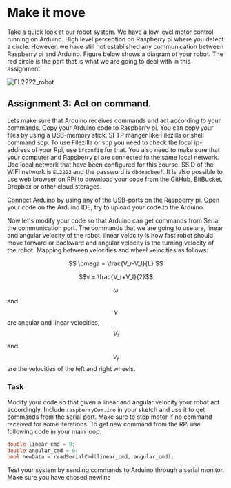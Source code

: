 # Make it move

Take a quick look at our robot system. We have a low level motor control running on Arduino. High level perception on Raspberry pi where you detect a circle. However, we have still not established any communication between Raspberry pi and Arduino. Figure below shows a diagram of your robot. The red circle is the part that is what we are going to deal with in this assignment.

![EL2222_robot](figures/EL2222_Robot.png)

## Assignment 3: Act on command.

Lets make sure that Arduino receives commands and act according to your commands. Copy your Arduino code to Raspberry pi. You can copy your files by using a USB-memory stick, SFTP manger like Filezilla or shell command scp. To use Filezilla or scp you need to check the local ip-address of your Rpi, use `ifconfig` for that. You also need to make sure that your computer and Rapsberry pi are connected to the same local network. Use local network that have been configured for this course. SSID of the WIFI network is `EL2222` and the password is `dbdeadbeef`. It is also possible to use web browser on RPi to download your code from the GitHub, BitBucket, Dropbox or other cloud storages.

Connect Arduino by using any of the USB-ports on the Raspberry pi. Open your code on the Arduino IDE, try to upload your code to the Arduino.

Now let's modify your code so that Arduino can get commands from Serial the communication port. The commands that we are going to use are, linear and angular velocity of the robot. linear velocity is how fast robot should move forward or backward and angular velocity is the turning velocity of the robot. Mapping between velocities and wheel velocities as follows:

$$ \omega = \frac{V_r-V_l}{L} $$

$$v = \frac{V_r+V_l}{2}$$

$$\omega$$ and $$v$$ are angular and linear velocities, $$V_l$$ and $$V_r$$ are the velocities of the left and right wheels.

### Task
Modify your code so that given a linear and angular velocity your robot act accordingly. Include `raspberryCom.ino` in your sketch and use it to get commands from the serial port. Make sure to stop motor if no command received for some iterations. To get new command from the RPi use following code in your main loop.

```cpp
double linear_cmd = 0;
double angular_cmd = 0;
bool newData = readSerialCmd(linear_cmd, angular_cmd);
```

Test your system by sending commands to Arduino through a serial monitor. Make sure you have chosed newline  <!-- TODO: add image, check if it is called ending character -->


